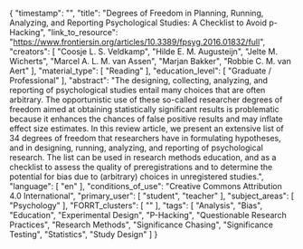 {
    "timestamp": "",
    "title": "Degrees of Freedom in Planning, Running, Analyzing, and Reporting Psychological Studies: A Checklist to Avoid p-Hacking",
    "link_to_resource": "https://www.frontiersin.org/articles/10.3389/fpsyg.2016.01832/full",
    "creators": [
        "Coosje L. S. Veldkamp",
        "Hilde E. M. Augusteijn",
        "Jelte M. Wicherts",
        "Marcel A. L. M. van Assen",
        "Marjan Bakker",
        "Robbie C. M. van Aert"
    ],
    "material_type": [
        "Reading"
    ],
    "education_level": [
        "Graduate / Professional"
    ],
    "abstract": "The designing, collecting, analyzing, and reporting of psychological studies entail many choices that are often arbitrary. The opportunistic use of these so-called researcher degrees of freedom aimed at obtaining statistically significant results is problematic because it enhances the chances of false positive results and may inflate effect size estimates. In this review article, we present an extensive list of 34 degrees of freedom that researchers have in formulating hypotheses, and in designing, running, analyzing, and reporting of psychological research. The list can be used in research methods education, and as a checklist to assess the quality of preregistrations and to determine the potential for bias due to (arbitrary) choices in unregistered studies.",
    "language": [
        "en"
    ],
    "conditions_of_use": "Creative Commons Attribution 4.0 International",
    "primary_user": [
        "student",
        "teacher"
    ],
    "subject_areas": [
        "Psychology"
    ],
    "FORRT_clusters": [
        ""
    ],
    "tags": [
        "Analysis",
        "Bias",
        "Education",
        "Experimental Design",
        "P-Hacking",
        "Questionable Research Practices",
        "Research Methods",
        "Significance Chasing",
        "Significance Testing",
        "Statistics",
        "Study Design"
    ]
}